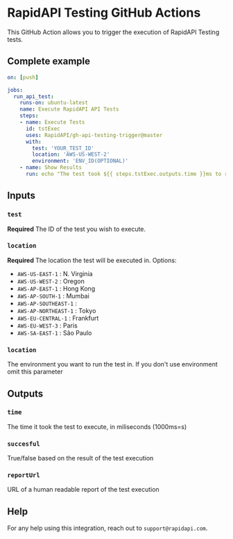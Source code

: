 # RapidAPI Testing GitHub Actions

This GitHub Action allows you to trigger the execution of RapidAPI Testing tests.

## Complete example

```yaml
on: [push]

jobs:
  run_api_test:
    runs-on: ubuntu-latest
    name: Execute RapidAPI API Tests
    steps:
    - name: Execute Tests
      id: tstExec
      uses: RapidAPI/gh-api-testing-trigger@master
      with:
        test: 'YOUR_TEST_ID'
        location: 'AWS-US-WEST-2'
        environment: 'ENV_ID(OPTIONAL)'
    - name: Show Results
      run: echo "The test took ${{ steps.tstExec.outputs.time }}ms to run"; echo "The test result was ${{ steps.tstExec.outputs.succesful }}"; echo "View Report - {{ steps.tstExec.outputs.reportUrl }}"
```

## Inputs

### `test`
**Required** The ID of the test you wish to execute.

### `location`
**Required** The location the test will be executed in. Options:

- `AWS-US-EAST-1` : N. Virginia
- `AWS-US-WEST-2` : Oregon
- `AWS-AP-EAST-1` : Hong Kong
- `AWS-AP-SOUTH-1` : Mumbai
- `AWS-AP-SOUTHEAST-1` : 
- `AWS-AP-NORTHEAST-1` : Tokyo
- `AWS-EU-CENTRAL-1` : Frankfurt
- `AWS-EU-WEST-3` : Paris
- `AWS-SA-EAST-1` : São Paulo

### `location`
The environment you want to run the test in. If you don't use environment omit this parameter

## Outputs

### `time`
The time it took the test to execute, in miliseconds (1000ms=s)

### `succesful`
True/false based on the result of the test execution

### `reportUrl`
URL of a human readable report of the test execution

## Help

For any help using this integration, reach out to `support@rapidapi.com`.
